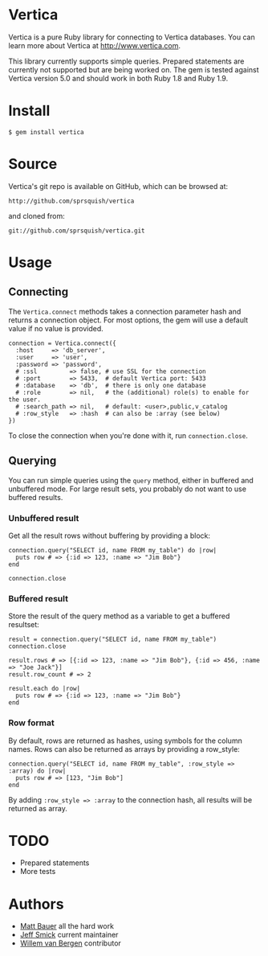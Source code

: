 # Vertica

Vertica is a pure Ruby library for connecting to Vertica databases. You can learn more
about Vertica at http://www.vertica.com.  

This library currently supports simple queries. Prepared statements are currently not supported
but are being worked on. The gem is tested against Vertica version 5.0 and should work in both 
Ruby 1.8 and Ruby 1.9.

# Install

    $ gem install vertica

# Source

Vertica's git repo is available on GitHub, which can be browsed at:

    http://github.com/sprsquish/vertica

and cloned from:

    git://github.com/sprsquish/vertica.git

# Usage

## Connecting

The <code>Vertica.connect</code> methods takes a connection parameter hash and returns a 
connection object. For most options, the gem will use a default value if no value is provided.

    connection = Vertica.connect({
      :host     => 'db_server',
      :user     => 'user',
      :password => 'password',
      # :ssl         => false, # use SSL for the connection
      # :port        => 5433,  # default Vertica port: 5433
      # :database    => 'db',  # there is only one database
      # :role        => nil,   # the (additional) role(s) to enable for the user.
      # :search_path => nil,   # default: <user>,public,v_catalog
      # :row_style   => :hash  # can also be :array (see below)
    })
    
To close the connection when you're done with it, run <code>connection.close</code>.

## Querying

You can run simple queries using the <code>query</code> method, either in buffered and 
unbuffered mode. For large result sets, you probably do not want to use buffered results.

### Unbuffered result

Get all the result rows without buffering by providing a block:

    connection.query("SELECT id, name FROM my_table") do |row|
      puts row # => {:id => 123, :name => "Jim Bob"}
    end
    
    connection.close
    
### Buffered result

Store the result of the query method as a variable to get a buffered resultset:

    result = connection.query("SELECT id, name FROM my_table")
    connection.close
    
    result.rows # => [{:id => 123, :name => "Jim Bob"}, {:id => 456, :name => "Joe Jack"}]
    result.row_count # => 2
    
    result.each do |row|
      puts row # => {:id => 123, :name => "Jim Bob"}
    end

### Row format

By default, rows are returned as hashes, using symbols for the column names. Rows can also 
be returned as arrays by providing a row_style:

    connection.query("SELECT id, name FROM my_table", :row_style => :array) do |row|
      puts row # => [123, "Jim Bob"]
    end
    
By adding <code>:row_style => :array</code> to the connection hash, all results will be 
returned as array.

# TODO

 * Prepared statements
 * More tests

# Authors

 * [Matt Bauer](http://github.com/mattbauer) all the hard work
 * [Jeff Smick](http://github.com/sprsquish) current maintainer
 * [Willem van Bergen](http://github.com/wvanbergen) contributor
